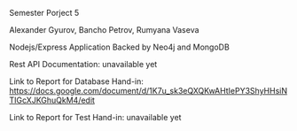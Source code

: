 Semester Porject 5

Alexander Gyurov, Bancho Petrov, Rumyana Vaseva

Nodejs/Express Application Backed by Neo4j and MongoDB

Rest API Documentation: unavailable yet

Link to Report for Database Hand-in: https://docs.google.com/document/d/1K7u_sk3eQXQKwAHtIePY3ShyHHsiNTIGcXJKGhuQkM4/edit

Link to Report for Test Hand-in: unavailable yet
